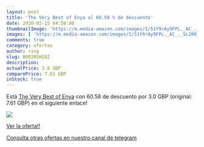 ```yaml
---
layout: post
title: 'The Very Best of Enya al 60.58 % de descuento'
date: 2020-02-15 04:58:00
thumbnailImage: 'https://m.media-amazon.com/images/I/51Y9rAy9FPL._AC_._SL200_.jpg'
images: [ 'https://m.media-amazon.com/images/I/51Y9rAy9FPL._AC_._SL200_.jpg' ]
comments: true
category: ofertas
author: ring
slug: B002RSH2QI
description:
actualPrice: 3.0 GBP
comparePrice: 7.61 GBP
inStock: true
---
```


Está [The Very Best of Enya](https://www.amazon.com/dp/B002RSH2QI/?tag=redken08-20) con 60.58 de descuento por 3.0 GBP (original: 7.61 GBP) en el siguiente enlace!

[![](https://m.media-amazon.com/images/I/51Y9rAy9FPL._AC_._SL200_.jpg)](https://www.amazon.com/dp/B002RSH2QI/?tag=redken08-20)

[Ver la oferta!!](https://www.amazon.com/dp/B002RSH2QI/?tag=redken08-20)

[Consulta otras ofertas en nuestro canal de telegram](https://t.me/s/ofertas25)
